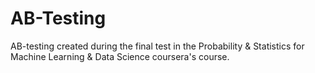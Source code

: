# AB-Testing
AB-testing created during the final test in the Probability &amp; Statistics for Machine Learning &amp; Data Science coursera's course.
